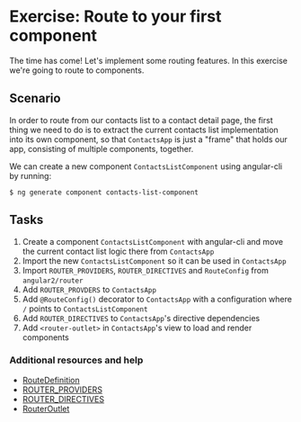 # Exercise: Route to your first component

The time has come! Let's implement some routing features. In this exercise we're going to route to components.

## Scenario

In order to route from our contacts list to a contact detail page, the first thing we need to do is to extract the current contacts list implementation into its own component, so that `ContactsApp` is just a "frame" that holds our app, consisting of multiple components, together.

We can create a new component `ContactsListComponent` using angular-cli by running:

```
$ ng generate component contacts-list-component
```

## Tasks

1. Create a component `ContactsListComponent` with angular-cli and move the current contact list logic there from `ContactsApp`
2. Import the new `ContactsListComponent` so it can be used in `ContactsApp`
3. Import `ROUTER_PROVIDERS`, `ROUTER_DIRECTIVES` and `RouteConfig` from `angular2/router`
4. Add `ROUTER_PROVDERS` to `ContactsApp`
5. Add `@RouteConfig()` decorator to `ContactsApp` with a configuration where `/` points to `ContactsListComponent`
6. Add `ROUTER_DIRECTIVES` to `ContactsApp`'s directive dependencies
7. Add `<router-outlet>` in `ContactsApp`'s view to load and render components

### Additional resources and help

- [RouteDefinition](https://angular.io/docs/ts/latest/api/router/RouteDefinition-interface.html)
- [ROUTER_PROVIDERS](https://angular.io/docs/ts/latest/api/router/ROUTER_PROVIDERS-let.html)
- [ROUTER_DIRECTIVES](https://angular.io/docs/ts/latest/api/router/ROUTER_DIRECTIVES-let.html)
- [RouterOutlet](https://angular.io/docs/ts/latest/api/router/RouterOutlet-directive.html)
